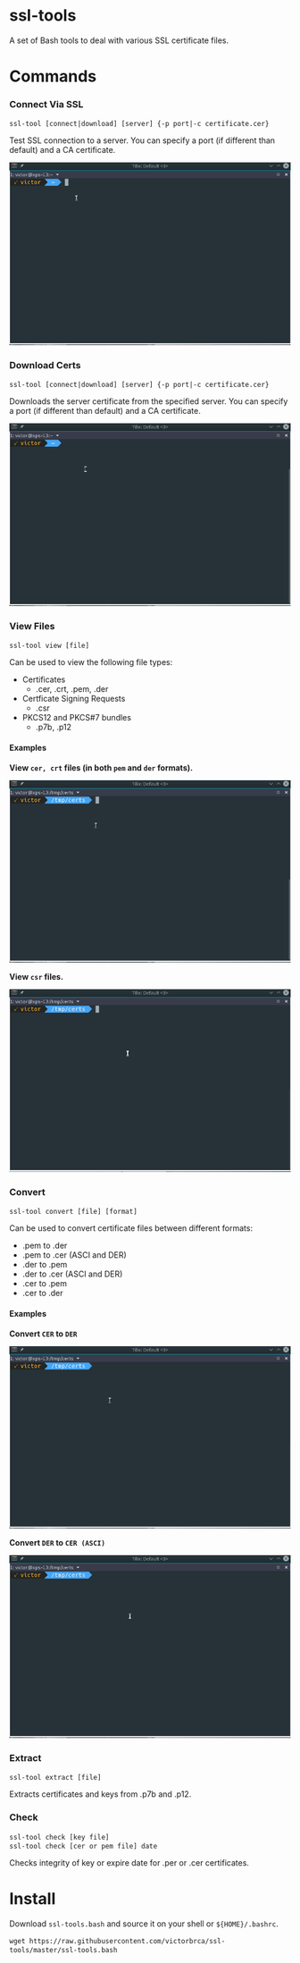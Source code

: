 ssl-tools
===

A set of Bash tools to deal with various SSL certificate files.

Commands
===

### Connect Via SSL

```
ssl-tool [connect|download] [server] {-p port|-c certificate.cer}
```

Test SSL connection to a server. You can specify a port (if different than default) and a CA certificate.

![](images/connect.gif)

### Download Certs

```
ssl-tool [connect|download] [server] {-p port|-c certificate.cer}
```

Downloads the server certificate from the specified server. You can specify a port (if different than default) and a CA certificate.

![](images/download.gif)

### View Files

```
ssl-tool view [file]
```

Can be used to view the following file types:

* Certificates
  - .cer, .crt, .pem, .der
* Certficate Signing Requests
  - .csr
* PKCS12 and PKCS#7 bundles
  - .p7b, .p12

#### Examples

**View `cer, crt` files (in both `pem` and `der` formats).**

![](images/view-cer.gif)

**View `csr` files.**

![](images/view-csr.gif)

### Convert

```
ssl-tool convert [file] [format]
```

Can be used to convert certificate files between different formats:

* .pem to .der
* .pem to .cer (ASCI and DER)
* .der to .pem
* .der to .cer (ASCI and DER)
* .cer to .pem
* .cer to .der

#### Examples

**Convert `CER` to `DER`**

![](images/convert-cer-to-der.gif)

**Convert `DER` to `CER (ASCI)`**

![](images/convert-der-to-cer.gif)

### Extract

```
ssl-tool extract [file]
```

Extracts certificates and keys from .p7b and .p12.

### Check

```
ssl-tool check [key file]
ssl-tool check [cer or pem file] date
```

Checks integrity of key or expire date for .per or .cer certificates.

Install
===

Download `ssl-tools.bash` and source it on your shell or `${HOME}/.bashrc`.

```
wget https://raw.githubusercontent.com/victorbrca/ssl-tools/master/ssl-tools.bash
```

